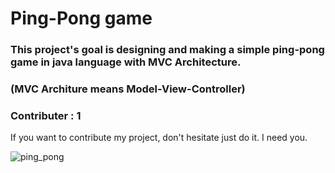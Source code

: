 # Ping-Pong game

### This project's goal is designing and making a simple ping-pong game in java language with MVC Architecture.

### (MVC Architure means Model-View-Controller)

### Contributer : 1

If you want to contribute my project, don't hesitate just do it. I need you. 

![ping_pong](https://cdn.smartbrief.com/sites/default/files/ping-pong-155949_1280.png)
